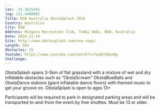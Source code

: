 ```yaml
---
lat: -33.3625441
lng: 151.4408885
Title: NSW Australia ObstaSplash 2016
Country: Australia
City: NSW
Address: Mingara Recreation Club, Tumbi Umbi, NSW, Australia
Date: 2016-11-19
Site: http://www.obstasplash.com/nsw-rego/
Length: 5km
Obstacles: 15
Youtube: https://www.youtube.com/watch?v=TzeQr69pvOg
Challenge:
---
```


ObstaSplash spans 3-5km of flat grassland with a mixture of wet and dry inflatable obstacles such as “ObstaScream” ObstaBlueBalls and ObstaDance stations (giant inflatable dance floors) with themed music to get your groove on. ObstaSplash is open to ages 13+

Participants will be required to park in designated parking areas and will be transported to-and-from the event by free shuttles.
Must be 13 or older.